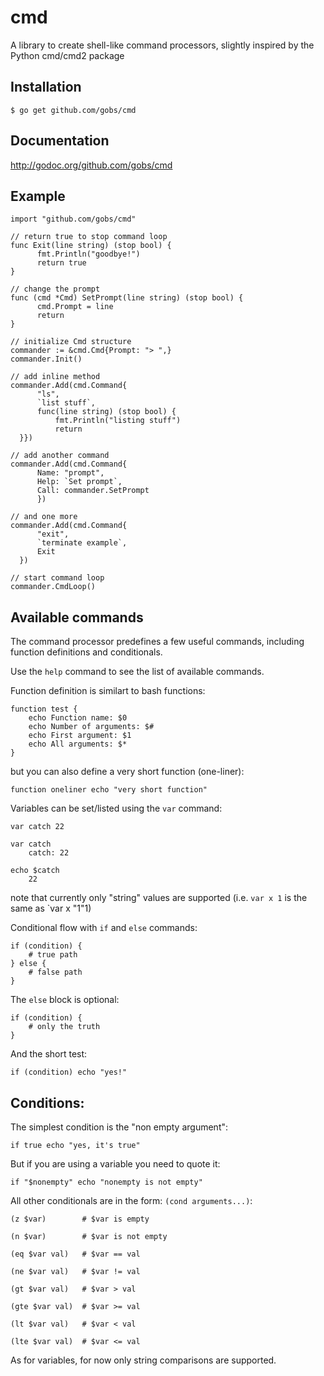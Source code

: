 cmd
===

A library to create shell-like command processors, slightly inspired by the Python cmd/cmd2 package

## Installation
    $ go get github.com/gobs/cmd

## Documentation
http://godoc.org/github.com/gobs/cmd

## Example

    import "github.com/gobs/cmd"
    
    // return true to stop command loop
    func Exit(line string) (stop bool) {
          fmt.Println("goodbye!")
          return true
    }
      
    // change the prompt
    func (cmd *Cmd) SetPrompt(line string) (stop bool) {
          cmd.Prompt = line
          return
    }
    
    // initialize Cmd structure
    commander := &cmd.Cmd{Prompt: "> ",}
    commander.Init()
    
    // add inline method
    commander.Add(cmd.Command{
          "ls",
          `list stuff`,
          func(line string) (stop bool) {
              fmt.Println("listing stuff")
              return
	  }})

    // add another command
    commander.Add(cmd.Command{
          Name: "prompt",
          Help: `Set prompt`,
          Call: commander.SetPrompt
          })
    
    // and one more
    commander.Add(cmd.Command{
          "exit",
          `terminate example`,
          Exit
	  })

    // start command loop
    commander.CmdLoop()

## Available commands

The command processor predefines a few useful commands, including function definitions and conditionals.

Use the `help` command to see the list of available commands.

Function definition is similart to bash functions:

    function test {
        echo Function name: $0
        echo Number of arguments: $#
        echo First argument: $1
        echo All arguments: $*
    }

but you can also define a very short function (one-liner):

    function oneliner echo "very short function"

Variables can be set/listed using the `var` command:

    var catch 22

    var catch
        catch: 22

    echo $catch
        22

note that currently only "string" values are supported (i.e. `var x 1` is the same as `var x "1"1)

Conditional flow with `if` and `else` commands:

    if (condition) {
        # true path
    } else {
        # false path
    }

The `else` block is optional:

    if (condition) {
        # only the truth
    }

And the short test:

    if (condition) echo "yes!"

## Conditions:

The simplest condition is the "non empty argument":

    if true echo "yes, it's true"

But if you are using a variable you need to quote it:

    if "$nonempty" echo "nonempty is not empty"

All other conditionals are in the form: `(cond arguments...)`:

    (z $var)        # $var is empty

    (n $var)        # $var is not empty
 
    (eq $var val)   # $var == val

    (ne $var val)   # $var != val

    (gt $var val)   # $var > val

    (gte $var val)  # $var >= val

    (lt $var val)   # $var < val

    (lte $var val)  # $var <= val

As for variables, for now only string comparisons are supported.
